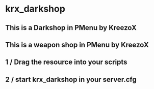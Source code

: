 # krx_darkshop
This is a Darkshop in PMenu by KreezoX
--------------------------------------
This is a weapon shop in PMenu by KreezoX
-----------------------------------------
1 / Drag the resource into your scripts
-----------------------------------------
2 / start krx_darkshop in your server.cfg
-----------------------------------------

